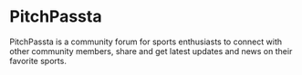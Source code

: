 # PitchPassta

PitchPassta is a community forum for sports enthusiasts to connect with other community members, share and get latest updates and news on their favorite sports.
